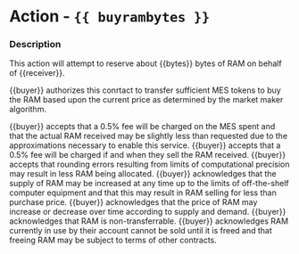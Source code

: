 # Action - `{{ buyrambytes }}`

### Description

This action will attempt to reserve about {{bytes}} bytes of RAM on behalf of {{receiver}}. 

{{buyer}} authorizes this conrtact to transfer sufficient MES tokens to buy the RAM based upon the current price as determined by the market maker algorithm.

{{buyer}} accepts that a 0.5% fee will be charged on the MES spent and that the actual RAM received may be slightly less than requested due to the approximations necessary to enable this service.
{{buyer}} accepts that a 0.5% fee will be charged if and when they sell the RAM received.
{{buyer}} accepts that rounding errors resulting from limits of computational precision may result in less RAM being allocated.
{{buyer}} acknowledges that the supply of RAM may be increased at any time up to the limits of off-the-shelf computer equipment and that this may result in RAM selling for less than purchase price.
{{buyer}} acknowledges that the price of RAM may increase or decrease over time according to supply and demand.
{{buyer}} acknowledges that RAM is non-transferrable. 
{{buyer}} acknowledges RAM currently in use by their account cannot be sold until it is freed and that freeing RAM may be subject to terms of other contracts.

